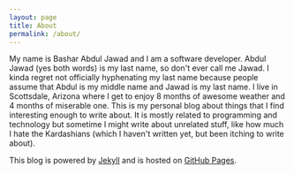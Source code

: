 ```yaml
---
layout: page
title: About
permalink: /about/
---
```


My name is Bashar Abdul Jawad and I am a software developer. Abdul Jawad (yes both words) is my last name, so don't ever call me Jawad. I kinda regret not officially hyphenating my last name because people assume that
Abdul is my middle name and Jawad is my last name. I live in Scottsdale, Arizona where I get to enjoy 8 months of awesome weather and 4 months of miserable one.
This is my personal blog about things that I find interesting enough to write about. It is mostly related to programming and technology but sometime I might write about unrelated stuff, like how
much I hate the Kardashians (which I haven't written yet, but been itching to write about).

This blog is powered by <a href="http://jekyllrb.com/">Jekyll</a> and is hosted on <a href="https://pages.github.com">GitHub Pages</a>.
